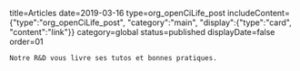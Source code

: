 title=Articles
date=2019-03-16
type=org_openCiLife_post
includeContent={"type":"org_openCiLife_post", "category":"main", "display":{"type":"card", "content":"link"}}
category=global
status=published
displayDate=false
order=01
~~~~~~
Notre R&D vous livre ses tutos et bonnes pratiques.